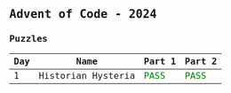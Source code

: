<article style="font-family: 'Source Code Pro', monospace;">

## Advent of Code - 2024

### Puzzles

| Day | Name               | Part 1                                 | Part 2                                 |
| --- | ------------------ | -------------------------------------- | -------------------------------------- |
| 1   | Historian Hysteria | <span style="color: green">PASS</span> | <span style="color: green">PASS</span> |

</article>